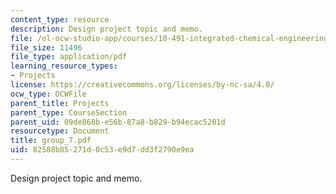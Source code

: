 ```yaml
---
content_type: resource
description: Design project topic and memo.
file: /ol-ocw-studio-app/courses/10-491-integrated-chemical-engineering-ii-spring-2006/82588b85271d0c53e9d7dd3f2790e9ea_group_7.pdf
file_size: 11496
file_type: application/pdf
learning_resource_types:
- Projects
license: https://creativecommons.org/licenses/by-nc-sa/4.0/
ocw_type: OCWFile
parent_title: Projects
parent_type: CourseSection
parent_uid: 09de868b-e56b-87a8-b829-b94ecac5201d
resourcetype: Document
title: group_7.pdf
uid: 82588b85-271d-0c53-e9d7-dd3f2790e9ea
---
```

Design project topic and memo.